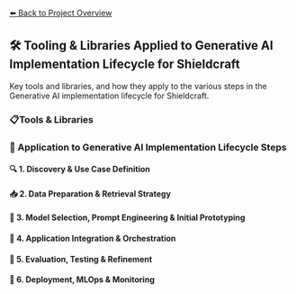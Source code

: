 <section>
<div>
  <a href="../../README.md">⬅️ Back to Project Overview</a>
</div></section>

<section>
<h2>
  <span>🛠️</span> Tooling & Libraries Applied to Generative AI Implementation Lifecycle for Shieldcraft
</h2>
<div>
Key tools and libraries, and how they apply to the various steps in the Generative AI implementation lifecycle for Shieldcraft.
</div></section>

<section>
<h3>
  <span>📋</span>Tools & Libraries
</h3>
<ul>
</ul></section>

<section>
<h3>
  <span>🔗</span> Application to Generative AI Implementation Lifecycle Steps
</h3></section>

<section>
<h4>
  <span>🔍</span> 1. Discovery & Use Case Definition
</h4>
<ul>
</ul></section>

<section>
<h4>
  <span>📥</span> 2. Data Preparation & Retrieval Strategy
</h4>
<ul>
    <ul>
    </ul>
</ul></section>

<section>
<h4>
  <span>🧠</span> 3. Model Selection, Prompt Engineering & Initial Prototyping
</h4>
<ul>
    <ul>
        <ul>
        </ul>
    </ul>
</ul></section>

<section>
<h4>
  <span>🔗</span> 4. Application Integration & Orchestration
</h4>
<ul>
    <ul>
    </ul>
</ul>
</section>
<section>
<h4>
  <span>🧪</span> 5. Evaluation, Testing & Refinement
</h4>
<ul>
    <ul>
    </ul>
</ul></section>

<section>
<h4>
  <span>🚀</span> 6. Deployment, MLOps & Monitoring
</h4>
<ul>
    <ul>
    </ul>
</ul>
</section>